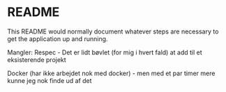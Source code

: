 # README

This README would normally document whatever steps are necessary to get the
application up and running.


Mangler:
Respec - Det er lidt bøvlet (for mig i hvert fald) at add til et  eksisterende projekt 

Docker (har ikke arbejdet nok med docker) - men med et par timer mere kunne jeg nok finde ud af det 
